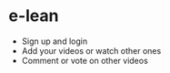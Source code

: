 # e-lean
* Sign up and login
* Add your videos or watch other ones
* Comment or vote on other videos
